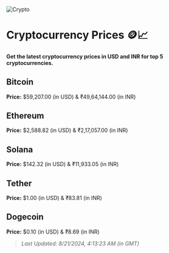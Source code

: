 
![Crypto](https://www.techguide.com.au/wp-content/uploads/2020/11/crypto3.jpeg)

# Cryptocurrency Prices 🪙📈

#### Get the latest cryptocurrency prices in USD and INR for top 5 cryptocurrencies.

## Bitcoin

**Price:** $59,207.00 (in USD) & ₹49,64,144.00 (in INR)

## Ethereum

**Price:** $2,588.82 (in USD) & ₹2,17,057.00 (in INR)

## Solana

**Price:** $142.32 (in USD) & ₹11,933.05 (in INR)

## Tether

**Price:** $1.00 (in USD) & ₹83.81 (in INR)

## Dogecoin

**Price:** $0.10 (in USD) & ₹8.69 (in INR)

> _Last Updated: 8/21/2024, 4:13:23 AM (in GMT)_
